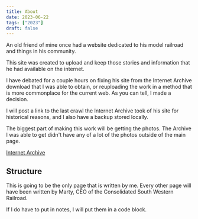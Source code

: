 ```yaml
---
title: About
date: 2023-06-22
tags: ["2023"]
draft: false
---
```


An old friend of mine once had a website dedicated to his model railroad and things in his community.

This site was created to upload and keep those stories and information that he had available on the internet.

I have debated for a couple hours on fixing his site from the Internet Archive download that I was able to obtain, or reuploading the work 
in a method that is more commonplace for the current web. As you can tell, I made a decision. 

I will post a link to the last crawl the Internet Archive took of his site for historical reasons, and I also have a backup stored locally.

The biggest part of making this work will be getting the photos. The Archive I was able to get didn't have any of a lot of the photos outside of the 
main page.

[Internet Archive](https://web.archive.org/web/20210309112918/http://alaskamodelrrnews.homestead.com/)

## Structure

This is going to be the only page that is written by me. Every other page will have been written by Marty, CEO of the Consolidated South Western Railroad.

If I do have to put in notes, I will put them in a code block.